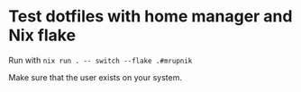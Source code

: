 # Test dotfiles with home manager and Nix flake

Run with `nix run . -- switch --flake .#mrupnik`

Make sure that the user exists on your system. 
